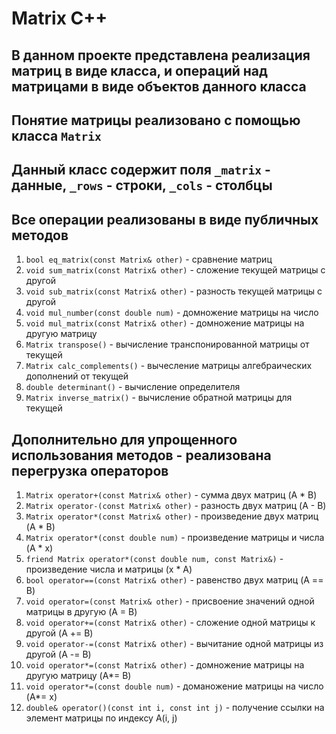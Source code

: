 # Matrix C++

## В данном проекте представлена реализация матриц в виде класса, и операций над матрицами в виде объектов данного класса

## Понятие матрицы реализовано с помощью класса `Matrix`

## Данный класс содержит поля `_matrix` - данные, `_rows` - строки, `_cols` - столбцы

## Все операции реализованы в виде публичных методов

 1) `bool eq_matrix(const Matrix& other)` - сравнение матриц
 2) `void sum_matrix(const Matrix& other)` - сложение текущей матрицы с другой
 3) `void sub_matrix(const Matrix& other)` - разность текущей матрицы с другой
 4) `void mul_number(const double num)` - домножение матрицы на число
 5) `void mul_matrix(const Matrix& other)` - домножение матрицы на другую матрицу
 6) `Matrix transpose()` - вычисление транспонированной матрицы от текущей
 7) `Matrix calc_complements()` - вычесление матрицы алгебраических дополнений от текущей
 8) `double determinant()` - вычисление определителя
 9) `Matrix inverse_matrix()` - вычисление обратной матрицы для текущей

## Дополнительно для упрощенного использования методов - реализована перегрузка операторов

 1) `Matrix operator+(const Matrix& other)` - сумма двух матриц (A * B)
 2) `Matrix operator-(const Matrix& other)` - разность двух матриц (A - B) 
 3) `Matrix operator*(const Matrix& other)` - произведение двух матриц (A * B)
 4) `Matrix operator*(const double num)` - произведение матрицы и числа (A * x)
 5) `friend Matrix operator*(const double num, const Matrix&)` - произведение числа и матрицы (x * A)
 6) `bool operator==(const Matrix& other)` - равенство двух матриц (A == B)
 7) `void operator=(const Matrix& other)` - присвоение значений одной матрицы в другую (A = B)
 8) `void operator+=(const Matrix& other)` - сложение одной матрицы к другой (A += B)
 9) `void operator-=(const Matrix& other)` - вычитание одной матрицы из другой (A -= B)
 10) `void operator*=(const Matrix& other)` - домножение матрицы на другую матрицу (A*= B)
 11) `void operator*=(const double num)` - доманожение матрицы на число (A*= x)
 12) `double& operator()(const int i, const int j)` - получение ссылки на элемент матрицы по индексу A(i, j)
